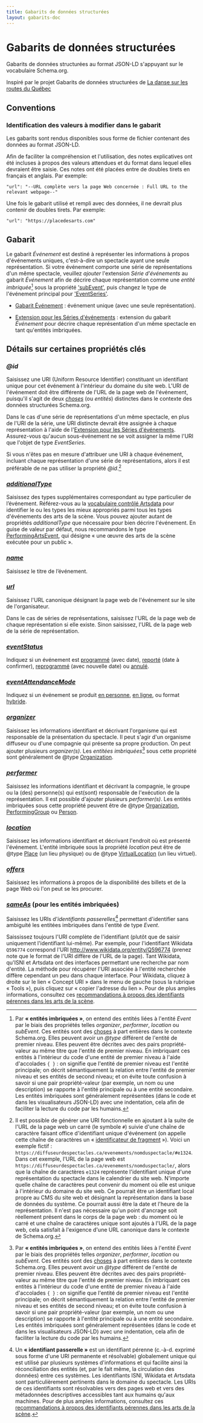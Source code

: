 ```yaml
---
title: Gabarits de données structurées
layout: gabarits-doc
---
```


Gabarits de données structurées
============================================

Gabarits de données structurées au format JSON-LD s'appuyant sur le vocabulaire Schema.org.

Inspiré par le projet Gabarits de données structurées de [La danse sur les routes du Québec](https://github.com/a10s-ca/ladsr-ds/blob/main/README.md)

## Conventions

### Identification des valeurs à modifier dans le gabarit

Les gabarits sont rendus disponibles sous forme de fichier contenant des données au format JSON-LD.

Afin de faciliter la compréhension et l'utilisation, des notes explicatives ont été incluses à propos des valeurs attendues et du format dans lequel elles devraient être saisie. Ces notes ont été placées entre de doubles tirets en français et anglais. Par exemple:

```
"url": "--URL complète vers la page Web concernée : Full URL to the relevant webpage--"
```

Une fois le gabarit utilisé et rempli avec des données, il ne devrait plus contenir de doubles tirets. Par exemple:

```
"url": "https://placedesarts.com"
```

## Gabarit

Le gabarit _Événement_ est destiné à représenter les informations à propos d'événements uniques, c'est-à-dire un spectacle ayant une seule représentation. Si votre événement comporte une série de représentations d'un même spectacle, veuillez *ajouter* l'extension _Série d'événements_ au gabarit _Événement_ afin de décrire chaque représentation comme une _entité imbriquée_[^1] sous la propriété ['subEvent'](https://schema.org/subEvent), puis changez le type de l'événement principal pour ['EventSeries'](https://schema.org/EventSeries).

[^1]: Par __« entités imbriquées »__, on entend des entités liées à l'entité _Event_ par le biais des propriétés telles _organizer_, _performer_, _location_ ou _subEvent_. Ces entités sont des [choses](https://schema.org/Thing) à part entières dans le contexte Schema.org. Elles peuvent avoir un _@type_ différent de l'entité de premier niveau. Elles peuvent être décrites avec des pairs propriété-valeur au même titre que l'entité de premier niveau. En imbriquant ces entités à l'intérieur du code d'une entité de premier niveau à l'aide d'accolades `{ }` : on signifie que l'entité de premier niveau est l'entité principale; on décrit sémantiquement la relation entre l'entité de premier niveau et ses entités de second niveau; et on évite toute confusion à savoir si une pair propriété-valeur (par exemple, un nom ou une description) se rapporte à l'entité principale ou à une entité secondaire. Les entités imbriquées sont généralement représentées (dans le code et dans les visualisateurs JSON-LD) avec une indentation, cela afin de faciliter la lecture du code par les humains.

- [Gabarit Événement](https://github.com/culturecreates/artsdata-data-model/blob/master/_gabarits-jsonld/Event/event.jsonld) : événement unique (avec une seule représentation).

- [Extension pour les Séries d'événements](https://github.com/culturecreates/artsdata-data-model/blob/master/_gabarits-jsonld/Event/event_series.jsonld) : extension du gabarit _Événement_ pour décrire chaque représentation d'un même spectacle en tant qu'entités imbriquées.

## Détails sur certaines propriétés clés

### _@id_
Saisissez une URI (Uniform Resource Identifier) constituant un identifiant unique pour cet événement à l'intérieur du domaine du site web. L'URI de l'événement doit être différente de l'URL de la page web de l'événement, puisqu'il s'agit de deux [_choses_](https://schema.org/Thing) (ou _entités_) distinctes dans le contexte des données structurées Schema.org. 

Dans le cas d'une série de représentations d'un même spectacle, en plus de l'URI de la série, une URI distincte devrait être assignée à chaque représentation à l'aide de l'[Extension pour les Séries d'événements](https://github.com/culturecreates/artsdata-data-model/blob/master/_gabarits-jsonld/Event/event_series.jsonld). Assurez-vous qu'aucun sous-événement ne se voit assigner la même l'URI que l'objet de type _EventSeries_.

Si vous n'êtes pas en mesure d'attribuer une URI à chaque événement, incluant chaque représentation d'une série de représentations, alors il est préférable de ne pas utiliser la propriété _@id_.[^2]

[^2]:Il est possible de générer une URI fonctionnelle en ajoutant à la suite de l'URL de la page web un carré (le symbole `#`) suivie d'une chaîne de caractère faisant office d'identifiant unique d'événement (on appelle cette chaîne de caractères un « [identificateur de fragment](https://fr.wikipedia.org/wiki/Identificateur_de_fragment) »). Voici un exemple fictif : `https://diffuseurdespectacles.ca/evenements/nomduspectacle/#e1324`. Dans cet exemple, l'URL de la page web est `https://diffuseurdespectacles.ca/evenements/nomduspectacle/`, alors que la chaîne de caractères `e1324` représente l'identifiant unique d'une représentation du spectacle dans le calendrier du site web. N'importe quelle chaîne de caractères peut convenir du moment où elle est unique à l'intérieur du domaine du site web. Ce pourrait être un identifiant local propre au CMS du site web et désignant la représentation dans la base de données du système. Ce pourrait aussi être la date et l'heure de la représentation. Il n'est pas nécessaire qu'un point d'ancrage soit réellement présent dans le corps de la page web : du moment où le carré et une chaîne de caractères unique sont ajoutés à l'URL de la page web, cela satisfait à l'exigence d'une URL canonique dans le contexte de Schema.org.

### [_additionalType_](https://schema.org/additionalType)
Saisissez des types supplémentaires correspondant au type particulier de l’événement. Référez-vous au la [vocabulaire contrôlé Artsdata](http://kg.artsdata.ca/resource/ArtsdataEventTypes) pour identifier le ou les types les mieux appropriés parmi tous les types d'événements des arts de la scène. Vous pouvez ajouter autant de propriétés _additionalType_ que nécessaire pour bien décrire l'événement. En guise de valeur par défaut, nous recommandons le type [PerformingArtsEvent](http://kg.artsdata.ca/resource/PerformingArtsEvent), qui désigne « une œuvre des arts de la scène exécutée pour un public ».

### [_name_](https://schema.org/name)
Saisissez le titre de l’événement.

### [_url_](https://schema.org/url)
Saisissez l'URL canonique désignant la page web de l'événement sur le site de l'organisateur. 

Dans le cas de séries de représentations, saisissez l'URL de la page web de chaque représentation si elle existe. Sinon saisissez, l'URL de la page web de la série de représentation.

### [_eventStatus_](https://schema.org/eventStatus)
Indiquez si un événement est [programmé](https://schema.org/EventScheduled) (avec date), [reporté](https://schema.org/EventPostponed) (date à confirmer), [reprogrammé](https://schema.org/EventRescheduled) (avec nouvelle date) ou [annulé](https://schema.org/EventCancelled).

### [_eventAttendanceMode_](https://schema.org/eventAttendanceMode)
Indiquez si un événement se produit [en personne](https://schema.org/OfflineEventAttendanceMode), [en ligne](https://schema.org/OnlineEventAttendanceMode), ou format [hybride](https://schema.org/MixedEventAttendanceMode).

### [_organizer_](https://schema.org/organizer)
Saisissez les informations identifiant et décrivant l'organisme qui est responsable de la présentation du spectacle. Il peut s'agir d'un organisme diffuseur ou d'une compagnie qui présente sa propre production. On peut ajouter plusieurs _organizer(s)_. Les _entitées imbriquées_[^1] sous cette propriété sont généralement de @type [Organization](https://schema.org/Organization).

### [_performer_](https://schema.org/performer)
Saisissez les informations identifiant et décrivant la compagnie, le groupe ou la (des) personne(s) qui est(sont) responsable de l'exécution de la représentation. Il est possible d'ajouter plusieurs _performer(s)_. Les entités imbriquées sous cette propriété peuvent être de @type [Organization](https://schema.org/Organization), [PerformingGroup](https://schema.org/PerformingGroup) ou [Person](https://schema.org/Person). 

### [_location_](https://schema.org/location)
Saisissez les informations identifiant et décrivant l'endroit où est présenté l'événement. L'entité imbriquée sous la propriété _location_ peut être de @type [Place](https://schema.org/Place) (un lieu physique) ou de @type [VirtualLocation](https://schema.org/VirtualLocation) (un lieu virtuel).

### [_offers_](https://schema.org/offers)
Saisissez les informations à propos de la disponibilité des billets et de la page Web où l'on peut se les procurer.

### [_sameAs_](https://schema.org/sameAs) (pour les entités imbriquées)
Saisissez les URIs d'_identifiants passerelles_[^3] permettant d'identifier sans ambiguité les entitées imbriquées dans l'entité de type _Event_. 

[^3]: Un __« identifiant passerelle »__ est un identifiant pérenne (c.-à-d. exprimé sous forme d'une URI permanente et résolvable) globalement unique qui est utilisé par plusieurs systèmes d'informations et qui facilite ainsi la réconciliation des entités (et, par le fait même, la circulation des données) entre ces systèmes. Les identifiants ISNI, Wikidata et Artsdata sont particulièrement pertinents dans le domaine du spectacle. Les URIs de ces identifiants sont résolvables vers des pages web et vers des métadonnées descriptives accessibles tant aux humains qu'aux machines. Pour de plus amples informations, consultez ces [recommandations à propos des identifiants pérennes dans les arts de la scène](https://docs.google.com/spreadsheets/d/1j2Be-KBZm4LioW3DH2NU7GR3m77boTeQcIHZe8OMK3U/edit?usp=sharing).

Saississez toujours l'URI complète de l'identifiant (plutôt que de saisir uniquement l'identifiant lui-même). Par exemple, pour l'identifiant Wikidata `Q596774` correspond l'URI http://www.wikidata.org/entity/Q596774 (prenez note que le format de l'URI diffère de l'URL de la page). Tant Wikidata, qu'ISNI et Artsdata ont des interfaces permettant une recherche par nom d'entité. La méthode pour récupérer l'URI associée à l'entité recherchée diffère cependant un peu dans chaque interface. Pour Wikidata, cliquez à droite sur le lien « Concept URI » dans le menu de gauche (sous la rubrique « Tools »), puis cliquez sur « copier l'adresse du lien ». Pour de plus amples informations, consultez ces [recommandations à propos des identifiants pérennes dans les arts de la scène](https://docs.google.com/spreadsheets/d/1j2Be-KBZm4LioW3DH2NU7GR3m77boTeQcIHZe8OMK3U/edit?usp=sharing). 
